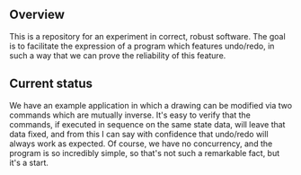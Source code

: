 ## Overview

This is a repository for an experiment in correct, robust software. The goal is
to facilitate the expression of a program which features undo/redo, in such a
way that we can prove the reliability of this feature.

## Current status

We have an example application in which a drawing can be modified via two
commands which are mutually inverse. It's easy to verify that the commands, if
executed in sequence on the same state data, will leave that data fixed, and
from this I can say with confidence that undo/redo will always work as
expected. Of course, we have no concurrency, and the program is so incredibly
simple, so that's not such a remarkable fact, but it's a start.

